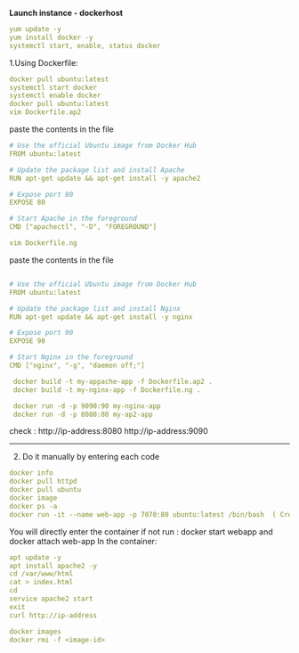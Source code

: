 **Launch instance - dockerhost**
```yml
yum update -y
yum install docker -y
systemctl start, enable, status docker
```
1.Using Dockerfile:

```yml
docker pull ubuntu:latest
systemctl start docker
systemctl enable docker
docker pull ubuntu:latest
vim Dockerfile.ap2
```
paste the contents in the file
```yml
# Use the official Ubuntu image from Docker Hub
FROM ubuntu:latest

# Update the package list and install Apache
RUN apt-get update && apt-get install -y apache2

# Expose port 80
EXPOSE 80

# Start Apache in the foreground
CMD ["apachectl", "-D", "FOREGROUND"]
```
```yml
vim Dockerfile.ng
```
paste the contents in the file
```yml

# Use the official Ubuntu image from Docker Hub
FROM ubuntu:latest

# Update the package list and install Nginx
RUN apt-get update && apt-get install -y nginx

# Expose port 90
EXPOSE 90

# Start Nginx in the foreground
CMD ["nginx", "-g", "daemon off;"]
```
```yml
 docker build -t my-appache-app -f Dockerfile.ap2 .
 docker build -t my-nginx-app -f Dockerfile.ng .

 docker run -d -p 9090:90 my-nginx-app
 docker run -d -p 8080:80 my-ap2-app
```
check : http://ip-address:8080
        http://ip-address:9090
**********************************************************************
2. Do it manually by entering each code
```yml
docker info
docker pull httpd
docker pull ubuntu
docker image
docker ps -a
docker run -it --name web-app -p 7070:80 ubuntu:latest /bin/bash  ( Create a container)
```

You will directly enter the container if not run : docker start webapp and docker attach web-app
In the container:
```yml
apt update -y
apt install apache2 -y
cd /var/www/html
cat > index.html
cd 
service apache2 start
exit
curl http://ip-address
```
```yml
docker images
docker rmi -f <image-id>
```
